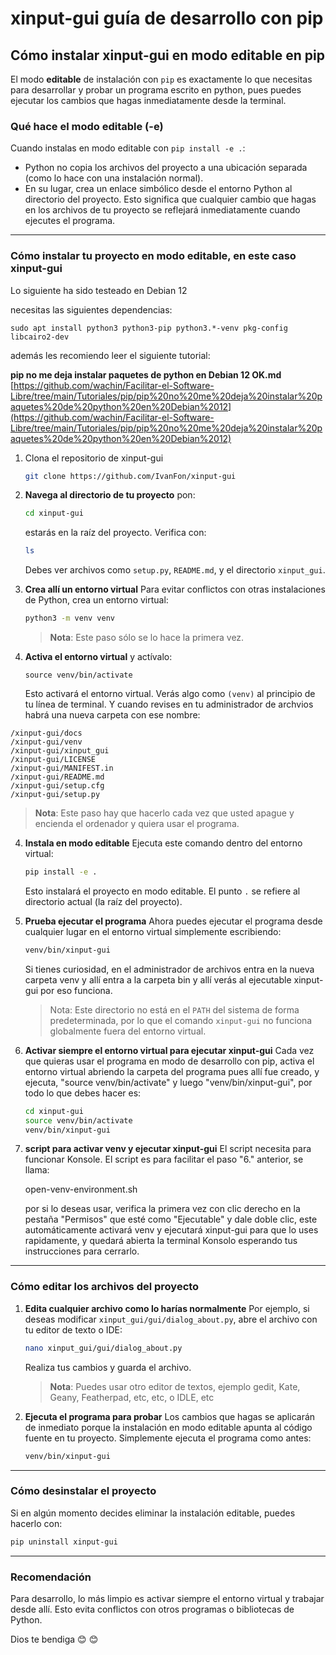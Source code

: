 # xinput-gui guía de desarrollo con pip

## Cómo instalar xinput-gui en modo editable en pip

El modo **editable** de instalación con `pip` es exactamente lo que necesitas para desarrollar y probar un programa escrito en python, pues puedes ejecutar los cambios que hagas inmediatamente desde la terminal.

### **Qué hace el modo editable (-e)**
Cuando instalas en modo editable con `pip install -e .`:
- Python no copia los archivos del proyecto a una ubicación separada (como lo hace con una instalación normal).
- En su lugar, crea un enlace simbólico desde el entorno Python al directorio del proyecto. Esto significa que cualquier cambio que hagas en los archivos de tu proyecto se reflejará inmediatamente cuando ejecutes el programa.

---

### Cómo instalar tu proyecto en modo editable, en este caso xinput-gui
Lo siguiente ha sido testeado en Debian 12

necesitas las siguientes dependencias:

```
sudo apt install python3 python3-pip python3.*-venv pkg-config libcairo2-dev
``` 

además les recomiendo leer el siguiente tutorial:  

**pip no me deja instalar paquetes de python en Debian 12 OK.md**  
[https://github.com/wachin/Facilitar-el-Software-Libre/tree/main/Tutoriales/pip/pip%20no%20me%20deja%20instalar%20paquetes%20de%20python%20en%20Debian%2012](https://github.com/wachin/Facilitar-el-Software-Libre/tree/main/Tutoriales/pip/pip%20no%20me%20deja%20instalar%20paquetes%20de%20python%20en%20Debian%2012)


1. Clona el repositorio de xinput-gui

   ```bash
   git clone https://github.com/IvanFon/xinput-gui
   ```

1. **Navega al directorio de tu proyecto**
   pon:

   ```bash
   cd xinput-gui
   ```
   estarás en la raíz del proyecto. Verifica con:

   ```bash
   ls
   ```

   Debes ver archivos como `setup.py`, `README.md`, y el directorio `xinput_gui`.

2. **Crea allí un entorno virtual**
   Para evitar conflictos con otras instalaciones de Python, crea un entorno virtual:

   ```bash
   python3 -m venv venv
   ```
   >**Nota**: Este paso sólo se lo hace la primera vez.

3. **Activa el entorno virtual**
   y actívalo:

   ```
   source venv/bin/activate
   ```

   Esto activará el entorno virtual. Verás algo como `(venv)` al principio de tu línea de terminal. Y cuando revises en tu administrador de archvios habrá una nueva carpeta con ese nombre:
   
```
/xinput-gui/docs
/xinput-gui/venv
/xinput-gui/xinput_gui
/xinput-gui/LICENSE
/xinput-gui/MANIFEST.in
/xinput-gui/README.md
/xinput-gui/setup.cfg
/xinput-gui/setup.py
```

   >**Nota**: Este paso hay que hacerlo cada vez que usted apague y encienda el ordenador y quiera usar el programa.

4. **Instala en modo editable**
   Ejecuta este comando dentro del entorno virtual:

   ```bash
   pip install -e .
   ```

   Esto instalará el proyecto en modo editable. El punto `.` se refiere al directorio actual (la raíz del proyecto).

5. **Prueba ejecutar el programa**
   Ahora puedes ejecutar el programa desde cualquier lugar en el entorno virtual simplemente escribiendo:

   ```bash
   venv/bin/xinput-gui
   ```
   Si tienes curiosidad, en el administrador de archivos entra en la nueva carpeta venv y allí entra a la carpeta bin y allí verás al ejecutable xinput-gui por eso funciona.

   > Nota: Este directorio no está en el `PATH` del sistema de forma predeterminada, por lo que el comando `xinput-gui` no funciona globalmente fuera del entorno virtual.

6. **Activar siempre el entorno virtual para ejecutar xinput-gui**
   Cada vez que quieras usar el programa en modo de desarrollo con pip, activa el entorno virtual abriendo la carpeta del programa pues allí fue creado, y ejecuta, "source venv/bin/activate" y luego "venv/bin/xinput-gui", por todo lo que debes hacer es:
   ```bash
   cd xinput-gui
   source venv/bin/activate
   venv/bin/xinput-gui
   ```

7. **script para activar venv y ejecutar xinput-gui**
   El script necesita para funcionar Konsole. El script es para facilitar el paso "6." anterior, se llama:

   open-venv-environment.sh

   por si lo deseas usar, verifica la primera vez con clic derecho en la pestaña "Permisos" que esté como "Ejecutable" y dale doble clic, este automáticamente activará venv y ejecutará xinput-gui para que lo uses rapidamente, y quedará abierta la terminal Konsolo esperando tus instrucciones para cerrarlo.

---

### Cómo editar los archivos del proyecto
1. **Edita cualquier archivo como lo harías normalmente**
   Por ejemplo, si deseas modificar `xinput_gui/gui/dialog_about.py`, abre el archivo con tu editor de texto o IDE:

   ```bash
   nano xinput_gui/gui/dialog_about.py
   ```

   Realiza tus cambios y guarda el archivo.
   
   >**Nota**: Puedes usar otro editor de textos, ejemplo gedit, Kate, Geany, Featherpad, etc, etc, o IDLE, etc

2. **Ejecuta el programa para probar**
   Los cambios que hagas se aplicarán de inmediato porque la instalación en modo editable apunta al código fuente en tu proyecto. Simplemente ejecuta el programa como antes:

   ```bash
   venv/bin/xinput-gui
   ```

---

### Cómo desinstalar el proyecto
Si en algún momento decides eliminar la instalación editable, puedes hacerlo con:

```bash
pip uninstall xinput-gui
```

---

### Recomendación
Para desarrollo, lo más limpio es activar siempre el entorno virtual y trabajar desde allí. Esto evita conflictos con otros programas o bibliotecas de Python.

Dios te bendiga 😊 😊
